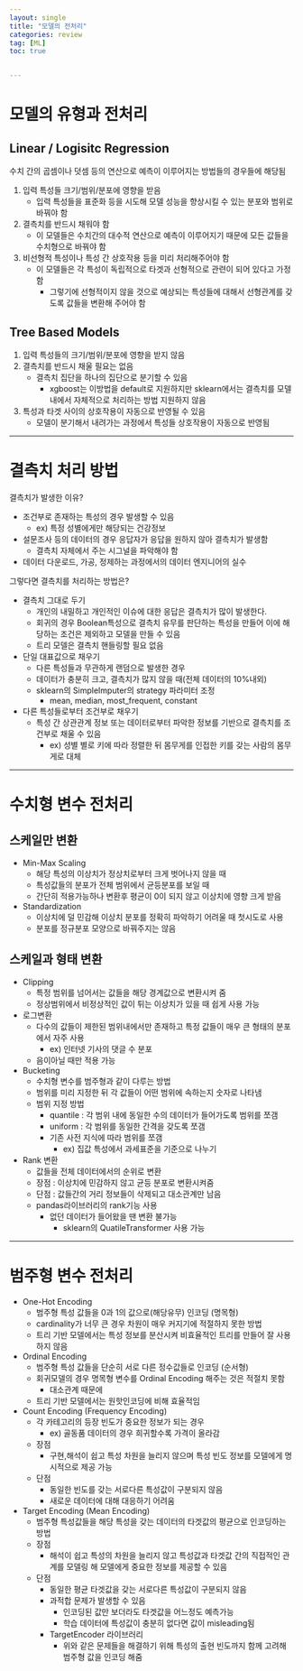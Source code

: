 ```yaml
---
layout: single
title: "모델의 전처리"
categories: review
tag: [ML]
toc: true


---
```




# 모델의 유형과 전처리

## Linear / Logisitc Regression

수치 간의 곱셈이나 덧셈 등의 연산으로 예측이 이루어지는 방법들의 경우들에 해당됨

1. 입력 특성들 크기/범위/분포에 영향을 받음
   - 입력 특성들을 표준화 등을 시도해 모델 성능을 향상시킬 수 있는 분포와 범위로 바꿔야 함
2. 결측치를 반드시 채워야 함
   - 이 모델들은 수치간의 대수적 연산으로 예측이 이루어지기 때문에 모든 값들을 수치형으로 바꿔야 함
3. 비선형적 특성이나 특성 간 상호작용 등을 미리 처리해주어야 함
   - 이 모델들은 각 특성이 독립적으로 타겟과 선형적으로 관련이 되어 있다고 가정함
     - 그렇기에 선형적이지 않을 것으로 예상되는 특성들에 대해서 선형관계를 갖도록 값들을 변환해 주어야 함





## Tree Based Models

1. 입력 특성들의 크기/범위/분포에 영향을 받지 않음
2. 결측치를 반드시 채울 필요는 없음
   - 결측치 집단을 하나의 집단으로 분기할 수 있음
     - xgboost는 이방법을 default로 지원하지만 sklearn에서는 결측치를 모델 내에서 자체적으로 처리하는 방법 지원하지 않음
3. 특성과 타겟 사이의 상호작용이 자동으로 반영될 수 있음
   - 모델이 분기해서 내려가는 과정에서 특성들 상호작용이 자동으로 반영됨





------



# 결측치 처리 방법

결측치가 발생한 이유?

- 조건부로 존재하는 특성의 경우 발생할 수 있음
  - ex) 특정 성별에게만 해당되는 건강정보
- 설문조사 등의 데이터의 경우 응답자가 응답을 원하지 않아 결측치가 발생함
  - 결측치 자체에서 주는 시그널을 파악해야 함
- 데이터 다운로드, 가공, 정제하는 과정에서의 데이터 엔지니어의 실수



그렇다면 결측치를 처리하는 방법은?

- 결측치 그대로 두기
  - 개인의 내밀하고 개인적인 이슈에 대한 응답은 결측치가 많이 발생한다.
  - 회귀의 경우 Boolean특성으로 결측치 유무를 판단하는 특성을 만들어 이에 해당하는 조건은 제외하고 모델을 만들 수 있음
  - 트리 모델은 결측치 핸들링할 필요 없음
- 단일 대표값으로 채우기
  - 다른 특성들과 무관하게 랜덤으로 발생한 경우
  - 데이터가 충분히 크고, 결측치가 많지 않을 때(전체 데이터의 10%내외)
  - sklearn의 SimpleImputer의 strategy 파라미터 조정
    - mean, median, most_frequent, constant
- 다른 특성들로부터 조건부로 채우기
  - 특성 간 상관관계 정보 또는 데이터로부터 파악한 정보를 기반으로 결측치를 조건부로 채울 수 있음
    - ex) 성별 별로 키에 따라 정렬한 뒤 몸무게를 인접한 키를 갖는 사람의 몸무게로 대체



------



# 수치형 변수 전처리

## 스케일만 변환

- Min-Max Scaling
  - 해당 특성의 이상치가 정상치로부터 크게 벗어나지 않을 때
  - 특성값들의 분포가 전체 범위에서 균등분포를 보일 때
  - 간단히 적용가능하나 변환후 평균이 0이 되지 않고 이상치에 영향 크게 받음
- Standardization
  - 이상치에 덜 민감해 이상치 분포를 정확히 파악하기 어려울 때 첫시도로 사용
  - 분포를 정규분포 모양으로 바꿔주지는 않음





## 스케일과 형태 변환

- Clipping
  - 특정 범위를 넘어서는 값들을 해당 경계값으로 변환시켜 줌
  - 정상범위에서 비정상적인 값이 튀는 이상치가 있을 때 쉽게 사용 가능
- 로그변환
  - 다수의 값들이 제한된 범위내에서만 존재하고 특정 값들이 매우 큰 형태의 분포에서 자주 사용
    - ex) 인터넷 기사의 댓글 수 분포
  - 음이아닐 때만 적용 가능
- Bucketing
  - 수치형 변수를 범주형과 같이 다루는 방법
  - 범위를 미리 지정한 뒤 각 값들이 어떤 범위에 속하는지 숫자로 나타냄
  - 범위 지정 방법
    - quantile : 각 범위 내에 동일한 수의 데이터가 들어가도록 범위를 쪼갬
    - uniform : 각 범위를 동일한 간격을 갖도록 쪼갬
    - 기존 사전 지식에 따라 범위를 쪼갬
      - ex) 집값 특성에서 과세표준을 기준으로 나누기
- Rank 변환
  - 값들을 전체 데이터에서의 순위로 변환
  - 장점 : 이상치에 민감하지 않고 균등 분포로 변환시켜줌
  - 단점 : 값들간의 거리 정보들이 삭제되고 대소관계만 남음
  - pandas라이브러리의 rank기능 사용
    - 없던 데이터가 들어왔을 땐 변환 불가능
      - sklearn의 QuatileTransformer 사용 가능



------

# 범주형 변수 전처리

- One-Hot Encoding 
  - 범주형 특성 값들을 0과 1의 값으로(해당유무) 인코딩 (명목형)
  - cardinality가 너무 큰 경우 차원이 매우 커지기에 적절하지 못한 방법
  - 트리 기반 모델에서는 특성 정보를 분산시켜 비효율적인 트리를 만들어 잘 사용하지 않음
- Ordinal Encoding
  - 범주형 특성 값들을 단순히 서로 다른 정수값들로 인코딩 (순서형)
  - 회귀모델의 경우 명목형 변수를 Ordinal Encoding 해주는 것은 적절치 못함
    - 대소관계 때문에
  - 트리 기반 모델에서는 원핫인코딩에 비해 효율적임
- Count Encoding (Frequency Encoding)
  - 각 카테고리의 등장 빈도가 중요한 정보가 되는 경우
    - ex) 골동품 데이터의 경우 희귀할수록 가격이 올라감
  - 장점
    - 구현,해석이 쉽고 특성 차원을 늘리지 않으며 특성 빈도 정보를 모델에게 명시적으로 제공 가능
  - 단점
    - 동일한 빈도를 갖는 서로다른 특성값이 구분되지 않음
    - 새로운 데이터에 대해 대응하기 어려움
- Target Encoding (Mean Encoding)
  - 범주형 특성값들을 해당 특성을 갖는 데이터의 타겟값의 평균으로 인코딩하는 방법
  - 장점
    - 해석이 쉽고 특성의 차원을 늘리지 않고 특성값과 타겟값 간의 직접적인 관계를 모델링 해 모델에게 중요한 정보를 제공할 수 있음
  - 단점
    - 동일한 평균 타겟값을 갖는 서로다른 특성값이 구분되지 않음
    - 과적합 문제가 발생할 수 있음
      - 인코딩된 값만 보더라도 타겟값을 어느정도 예측가능
      - 학습 데이터에 특성값이 충분히 없다면 값이 misleading됨
    - TargetEncoder 라이브러리
      - 위와 같은 문제들을 해결하기 위해 특성의 출현 빈도까지 함께 고려해 범주형 값을 인코딩 해줌





